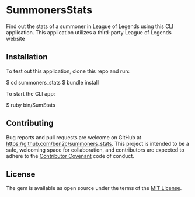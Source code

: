 # SummonersStats

Find out the stats of a summoner in League of Legends using this CLI application. This application utilizes a third-party League of Legends website

## Installation

To test out this application, clone this repo and run:

$ cd summoners_stats
$ bundle install

To start the CLI app:

$ ruby bin/SumStats 

## Contributing

Bug reports and pull requests are welcome on GitHub at https://github.com/ben2c/summoners_stats. This project is intended to be a safe, welcoming space for collaboration, and contributors are expected to adhere to the [Contributor Covenant](contributor-covenant.org) code of conduct.

## License

The gem is available as open source under the terms of the [MIT License](http://opensource.org/licenses/MIT).
